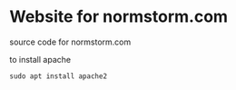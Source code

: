 # Website for normstorm.com
source code for normstorm.com

to install apache

```sudo apt install apache2```
